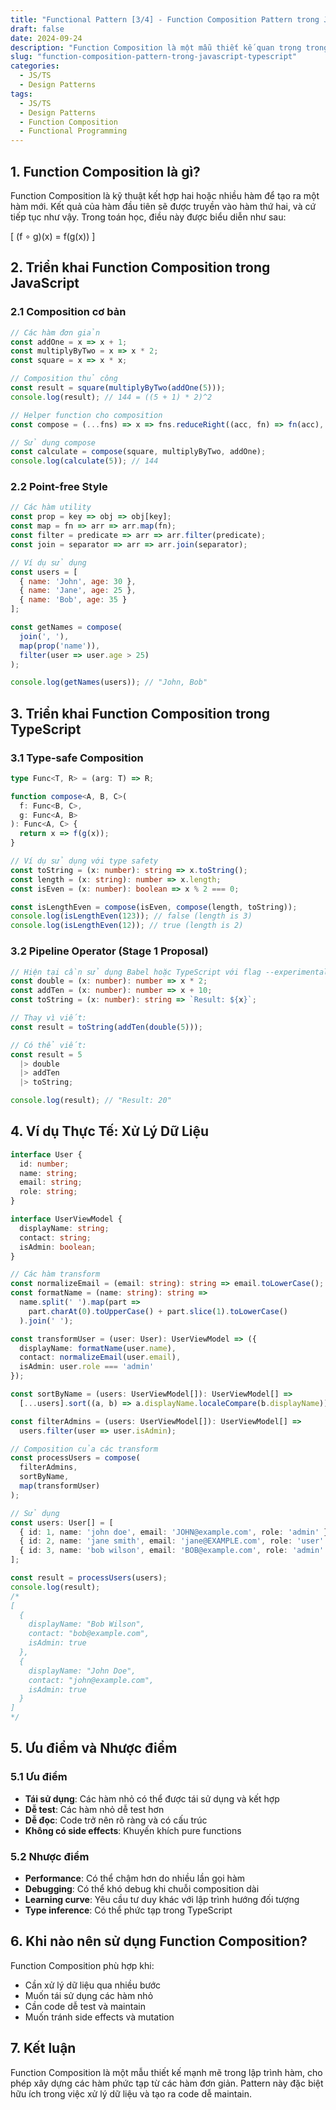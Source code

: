 ```yaml
---
title: "Functional Pattern [3/4] - Function Composition Pattern trong JavaScript / TypeScript"
draft: false
date: 2024-09-24
description: "Function Composition là một mẫu thiết kế quan trọng trong lập trình hàm, cho phép kết hợp nhiều hàm đơn giản để tạo ra các hàm phức tạp hơn. Bài viết này phân tích cách triển khai Function Composition trong JavaScript và TypeScript."
slug: "function-composition-pattern-trong-javascript-typescript"
categories:
  - JS/TS
  - Design Patterns
tags:
  - JS/TS
  - Design Patterns
  - Function Composition
  - Functional Programming
---
```


## 1. Function Composition là gì?

Function Composition là kỹ thuật kết hợp hai hoặc nhiều hàm để tạo ra một hàm mới. Kết quả của hàm đầu tiên sẽ được truyền vào hàm thứ hai, và cứ tiếp tục như vậy. Trong toán học, điều này được biểu diễn như sau:

\[ (f ∘ g)(x) = f(g(x)) \]

## 2. Triển khai Function Composition trong JavaScript

### 2.1 Composition cơ bản

```javascript
// Các hàm đơn giản
const addOne = x => x + 1;
const multiplyByTwo = x => x * 2;
const square = x => x * x;

// Composition thủ công
const result = square(multiplyByTwo(addOne(5)));
console.log(result); // 144 = ((5 + 1) * 2)^2

// Helper function cho composition
const compose = (...fns) => x => fns.reduceRight((acc, fn) => fn(acc), x);

// Sử dụng compose
const calculate = compose(square, multiplyByTwo, addOne);
console.log(calculate(5)); // 144
```

### 2.2 Point-free Style

```javascript
// Các hàm utility
const prop = key => obj => obj[key];
const map = fn => arr => arr.map(fn);
const filter = predicate => arr => arr.filter(predicate);
const join = separator => arr => arr.join(separator);

// Ví dụ sử dụng
const users = [
  { name: 'John', age: 30 },
  { name: 'Jane', age: 25 },
  { name: 'Bob', age: 35 }
];

const getNames = compose(
  join(', '),
  map(prop('name')),
  filter(user => user.age > 25)
);

console.log(getNames(users)); // "John, Bob"
```

## 3. Triển khai Function Composition trong TypeScript

### 3.1 Type-safe Composition

```typescript
type Func<T, R> = (arg: T) => R;

function compose<A, B, C>(
  f: Func<B, C>,
  g: Func<A, B>
): Func<A, C> {
  return x => f(g(x));
}

// Ví dụ sử dụng với type safety
const toString = (x: number): string => x.toString();
const length = (x: string): number => x.length;
const isEven = (x: number): boolean => x % 2 === 0;

const isLengthEven = compose(isEven, compose(length, toString));
console.log(isLengthEven(123)); // false (length is 3)
console.log(isLengthEven(12)); // true (length is 2)
```

### 3.2 Pipeline Operator (Stage 1 Proposal)

```typescript
// Hiện tại cần sử dụng Babel hoặc TypeScript với flag --experimentalDecorators
const double = (x: number): number => x * 2;
const addTen = (x: number): number => x + 10;
const toString = (x: number): string => `Result: ${x}`;

// Thay vì viết:
const result = toString(addTen(double(5)));

// Có thể viết:
const result = 5
  |> double
  |> addTen
  |> toString;

console.log(result); // "Result: 20"
```

## 4. Ví dụ Thực Tế: Xử Lý Dữ Liệu

```typescript
interface User {
  id: number;
  name: string;
  email: string;
  role: string;
}

interface UserViewModel {
  displayName: string;
  contact: string;
  isAdmin: boolean;
}

// Các hàm transform
const normalizeEmail = (email: string): string => email.toLowerCase();
const formatName = (name: string): string => 
  name.split(' ').map(part => 
    part.charAt(0).toUpperCase() + part.slice(1).toLowerCase()
  ).join(' ');

const transformUser = (user: User): UserViewModel => ({
  displayName: formatName(user.name),
  contact: normalizeEmail(user.email),
  isAdmin: user.role === 'admin'
});

const sortByName = (users: UserViewModel[]): UserViewModel[] =>
  [...users].sort((a, b) => a.displayName.localeCompare(b.displayName));

const filterAdmins = (users: UserViewModel[]): UserViewModel[] =>
  users.filter(user => user.isAdmin);

// Composition của các transform
const processUsers = compose(
  filterAdmins,
  sortByName,
  map(transformUser)
);

// Sử dụng
const users: User[] = [
  { id: 1, name: 'john doe', email: 'JOHN@example.com', role: 'admin' },
  { id: 2, name: 'jane smith', email: 'jane@EXAMPLE.com', role: 'user' },
  { id: 3, name: 'bob wilson', email: 'BOB@example.com', role: 'admin' }
];

const result = processUsers(users);
console.log(result);
/*
[
  {
    displayName: "Bob Wilson",
    contact: "bob@example.com",
    isAdmin: true
  },
  {
    displayName: "John Doe",
    contact: "john@example.com",
    isAdmin: true
  }
]
*/
```

## 5. Ưu điểm và Nhược điểm

### 5.1 Ưu điểm
- **Tái sử dụng**: Các hàm nhỏ có thể được tái sử dụng và kết hợp
- **Dễ test**: Các hàm nhỏ dễ test hơn
- **Dễ đọc**: Code trở nên rõ ràng và có cấu trúc
- **Không có side effects**: Khuyến khích pure functions

### 5.2 Nhược điểm
- **Performance**: Có thể chậm hơn do nhiều lần gọi hàm
- **Debugging**: Có thể khó debug khi chuỗi composition dài
- **Learning curve**: Yêu cầu tư duy khác với lập trình hướng đối tượng
- **Type inference**: Có thể phức tạp trong TypeScript

## 6. Khi nào nên sử dụng Function Composition?

Function Composition phù hợp khi:
- Cần xử lý dữ liệu qua nhiều bước
- Muốn tái sử dụng các hàm nhỏ
- Cần code dễ test và maintain
- Muốn tránh side effects và mutation

## 7. Kết luận

Function Composition là một mẫu thiết kế mạnh mẽ trong lập trình hàm, cho phép xây dựng các hàm phức tạp từ các hàm đơn giản. Pattern này đặc biệt hữu ích trong việc xử lý dữ liệu và tạo ra code dễ maintain.
